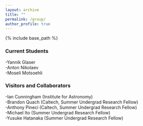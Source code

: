 ```yaml
---
layout: archive
title: ""
permalink: /group/
author_profile: true
---
```


{% include base_path %}

### Current Students  
-Yannik Glaser  
-Anton Nikolaev  
-Moseli Motsoehli  

### Visitors and Collaborators  
-Ian Cunningham (Institute for Astronomy)  
-Brandon Quach (Caltech, Summer Undergrad Research Fellow)  
-Anthony Pineci (Caltech, Summer Undergrad Research Fellow)  
-Michael Ito (Summer Undergrad Research Fellow)  
-Yusuke Hatanaka (Summer Undergrad Research Fellow)  
